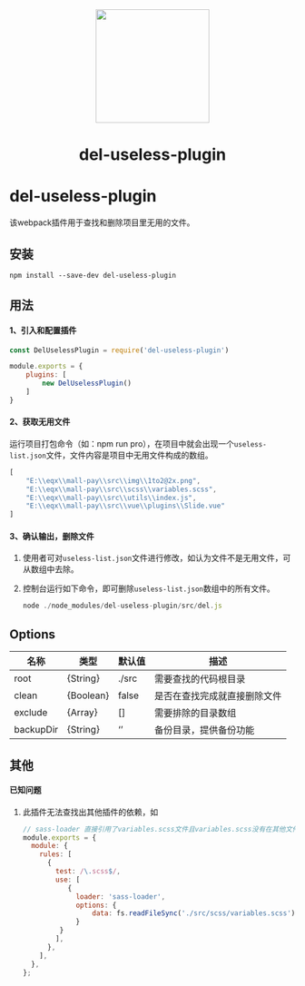 <div align="center">
  <a href="https://webpack.js.org/">
    <img width="200" height="200" vspace="" hspace="25" src="https://webpack.js.org/assets/icon-square-big.svg">
  </a>
  <h1>del-useless-plugin</h1>
</div>

# del-useless-plugin


该webpack插件用于查找和删除项目里无用的文件。


## 安装


```console
npm install --save-dev del-useless-plugin
```


## 用法

#### 1、引入和配置插件


```js
const DelUselessPlugin = require('del-useless-plugin')

module.exports = {
    plugins: [
        new DelUselessPlugin()
    ]
}
```

#### 2、获取无用文件

运行项目打包命令（如：npm run pro），在项目中就会出现一个`useless-list.json`文件，文件内容是项目中无用文件构成的数组。

```js
[
    "E:\\eqx\\mall-pay\\src\\img\\1to2@2x.png",
    "E:\\eqx\\mall-pay\\src\\scss\\variables.scss",
    "E:\\eqx\\mall-pay\\src\\utils\\index.js",
    "E:\\eqx\\mall-pay\\src\\vue\\plugins\\Slide.vue"
]
```

#### 3、确认输出，删除文件

1. 使用者可对`useless-list.json`文件进行修改，如认为文件不是无用文件，可从数组中去除。

2. 控制台运行如下命令，即可删除`useless-list.json`数组中的所有文件。

   ```js
   node ./node_modules/del-useless-plugin/src/del.js
   ```

##  **Options**

| 名称      | 类型      | 默认值 | 描述                         |
| --------- | --------- | ------ | ---------------------------- |
| root      | {String}  | ./src  | 需要查找的代码根目录         |
| clean     | {Boolean} | false  | 是否在查找完成就直接删除文件 |
| exclude   | {Array}   | []     | 需要排除的目录数组           |
| backupDir | {String}  | ‘’     | 备份目录，提供备份功能       |

## 其他

#### 已知问题

1. 此插件无法查找出其他插件的依赖，如

   ```js
   // sass-loader 直接引用了variables.scss文件且variables.scss没有在其他文件中进行引用，此插件就会把variables.scss识别为无用文件
   module.exports = {
     module: {
       rules: [
         {
           test: /\.scss$/,
           use: [
              {
                loader: 'sass-loader',
                options: {
                    data: fs.readFileSync('./src/scss/variables.scss')
                }
            }
           ],
         },
       ],
     },
   };
   ```
   
   

